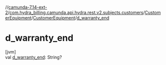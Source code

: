 //[camunda-7.14-ext-2](../../../../index.md)/[com.hydra_billing.camunda.api.hydra.rest.v2.subjects.customers](../../index.md)/[CustomerEquipment](../index.md)/[CustomerEquipment](index.md)/[d_warranty_end](d_warranty_end.md)

# d_warranty_end

[jvm]\
val [d_warranty_end](d_warranty_end.md): String?
